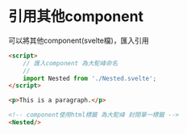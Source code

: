 # 引用其他component

可以將其他component(svelte檔)，匯入引用

```html
<script>
    // 匯入component 為大駝峰命名
    // 
    import Nested from './Nested.svelte';
</script>

<p>This is a paragraph.</p>

<!-- component使用html標籤 為大駝峰 封閉單一標籤 -->
<Nested/>
```